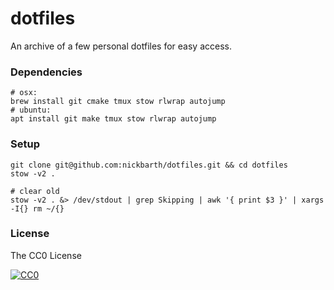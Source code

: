# dotfiles

An archive of a few personal dotfiles for easy access.

### Dependencies

```terminal
# osx:
brew install git cmake tmux stow rlwrap autojump
# ubuntu: 
apt install git make tmux stow rlwrap autojump
```

### Setup

```terminal
git clone git@github.com:nickbarth/dotfiles.git && cd dotfiles
stow -v2 .

# clear old
stow -v2 . &> /dev/stdout | grep Skipping | awk '{ print $3 }' | xargs -I{} rm ~/{}
```

### License
The CC0 License

[![CC0](http://i.creativecommons.org/l/zero/1.0/88x31.png)](http://creativecommons.org/publicdomain/zero/1.0/)
